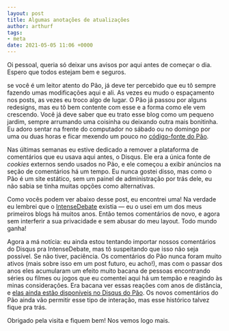 ```yaml
---
layout: post
title: Algumas anotações de atualizações
author: arthurf
tags:
- meta
date: 2021-05-05 11:06 +0000
---
```

Oi pessoal, queria só deixar uns avisos por aqui antes de começar o dia. Espero que todos estejam bem e seguros.

se você é um leitor atento do Pão, já deve ter percebido que eu tô sempre fazendo umas modificações aqui e ali. As vezes eu mudo o espaçamento nos posts, as vezes eu troco algo de lugar. O Pão já passou por alguns redesigns, mas eu tô bem contente com esse e a forma como ele vem crescendo. Você já deve saber que eu trato esse blog como um pequeno jardim, sempre arrumando uma coisinha ou deixando outra mais bonitinha. Eu adoro sentar na frente do computador no sábado ou no domingo por uma ou duas horas e ficar mexendo um pouco no [código-fonte do Pão](https://github.com/arthrfrts/paomortadela).

Nas últimas semanas eu estive dedicado a remover a plataforma de comentários que eu usava aqui antes, o Disqus. Ele era a única fonte de _cookies_ externos sendo usados no Pão, e ele começou a exibir anúncios na seção de comentários há um tempo. Eu nunca gostei disso, mas como o Pão é um site estático, sem um painel de administração por trás dele, eu não sabia se tinha muitas opções como alternativas.

Como vocês podem ver abaixo desse post, eu encontrei uma! Na verdade eu lembrei que o [IntenseDebate](https://intensedebate.com) existia &mdash; eu o usei em um dos meus primeiros blogs há muitos anos. Então temos comentários de novo, e agora sem interferir a sua privacidade e sem abusar do meu layout. Todo mundo ganha!

Agora a má notícia: eu ainda estou tentando importar nossos comentários do Disqus pra IntenseDebate, mas tô suspeitando que isso não seja possível. Se não tiver, paciência. Os comentários do Pão nunca foram muito ativos (mais sobre isso em um post futuro, eu acho!), mas com o passar dos anos eles acumularam um efeito muito bacana de pessoas encontrando séries ou filmes ou jogos que eu comentei aqui há um tempão e reagindo às minas considerações. Era bacana ver essas reações com anos de distância, e [elas ainda estão disponíveis no Disqus do Pão](https://paomortadela.disqus.com). Os novos comentários do Pão ainda vão permitir esse tipo de interação, mas esse histórico talvez fique pra trás.

Obrigado pela visita e fiquem bem! Nos vemos logo mais.
